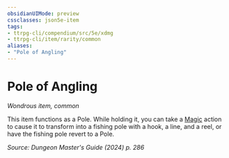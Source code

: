 ```yaml
---
obsidianUIMode: preview
cssclasses: json5e-item
tags:
- ttrpg-cli/compendium/src/5e/xdmg
- ttrpg-cli/item/rarity/common
aliases: 
- "Pole of Angling"
---
```

# Pole of Angling
*Wondrous item, common*  



This item functions as a Pole. While holding it, you can take a [Magic](Інструменти%20ДМ/CLI/rules/actions.md#Magic) action to cause it to transform into a fishing pole with a hook, a line, and a reel, or have the fishing pole revert to a Pole.

*Source: Dungeon Master's Guide (2024) p. 286*